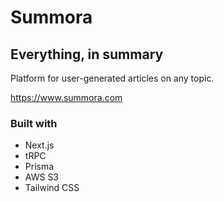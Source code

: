 # Summora

## Everything, in summary

Platform for user-generated articles on any topic.

https://www.summora.com

### Built with

- Next.js
- tRPC
- Prisma
- AWS S3
- Tailwind CSS
